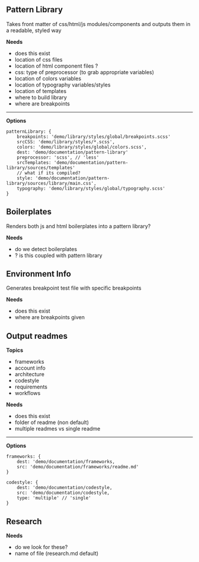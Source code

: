 Pattern Library
---

Takes front matter of css/html/js modules/components and outputs them in a readable, styled way

**Needs**

- does this exist
- location of css files
- location of html component files ?
- css: type of preprocessor (to grab appropriate variables)
- location of colors variables
- location of typography variables/styles
- location of templates
- where to build library
- where are breakpoints

***

**Options**

	patternLibrary: {
		breakpoints: 'demo/library/styles/global/breakpoints.scss'
		srcCSS: 'demo/library/styles/*.scss',
		colors: 'demo/library/styles/global/colors.scss',
		dest: 'demo/documentation/pattern-library'
		preprocessor: 'scss', // 'less'
		srcTemplates: 'demo/documentation/pattern-library/sources/templates'
		// what if its compiled?
		style: 'demo/documentation/pattern-library/sources/library/main.css',
		typography: 'demo/library/styles/global/typography.scss'
	}


Boilerplates
---

Renders both js and html boilerplates into a pattern library?

**Needs**

- do we detect boilerplates
- ? is this coupled with pattern library


Environment Info
---

Generates breakpoint test file with specific breakpoints

**Needs**

- does this exist
- where are breakpoints given


Output readmes
---

**Topics**

- frameworks
- account info
- architecture
- codestyle
- requirements
- workflows

**Needs**

- does this exist
- folder of readme (non default)
- multiple readmes vs single readme

****

**Options**

	frameworks: {
		dest: 'demo/documentation/frameworks,
		src: 'demo/documentation/frameworks/readme.md'
	}
	
	codestyle: {
		dest: 'demo/documentation/codestyle,
		src: 'demo/documentation/codestyle,
		type: 'multiple' // 'single'
	}


Research
---

**Needs**

- do we look for these?
- name of file (research.md default)

